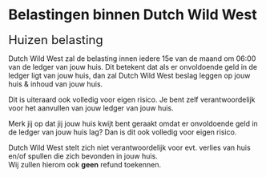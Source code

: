 # Belastingen binnen Dutch Wild West

<font size="5">Huizen belasting</font>

Dutch Wild West zal de belasting innen iedere 15e van de maand om 06:00 van de ledger van jouw huis.
Dit betekent dat als er onvoldoende geld in de ledger ligt van jouw huis, dan zal Dutch Wild West beslag leggen op jouw huis & inhoud van jouw huis.

Dit is uiteraard ook volledig voor eigen risico.
Je bent zelf verantwoordelijk voor het aanvullen van jouw ledger van jouw huis.

Merk jij op dat jij jouw huis kwijt bent geraakt omdat er onvoldoende geld in de ledger van jouw huis lag?
Dan is dit ook volledig voor eigen risico.

Dutch Wild West stelt zich niet verantwoordelijk voor evt. verlies van huis en/of spullen die zich bevonden in jouw huis.
<br>
Wij zullen hierom ook <b>geen</b> refund toekennen.